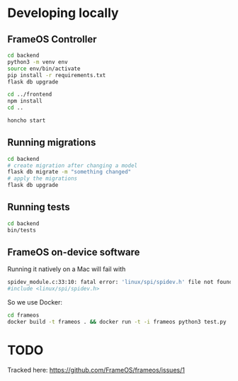 
# Developing locally

## FrameOS Controller


```bash
cd backend 
python3 -m venv env
source env/bin/activate
pip install -r requirements.txt
flask db upgrade

cd ../frontend
npm install
cd ..

honcho start
```

## Running migrations

```bash
cd backend
# create migration after changing a model
flask db migrate -m "something changed"
# apply the migrations
flask db upgrade
```

## Running tests

```bash
cd backend
bin/tests
```

## FrameOS on-device software

Running it natively on a Mac will fail with

```bash
spidev_module.c:33:10: fatal error: 'linux/spi/spidev.h' file not found
#include <linux/spi/spidev.h>
```

So we use Docker:

```bash
cd frameos
docker build -t frameos . && docker run -t -i frameos python3 test.py
```

# TODO

Tracked here: https://github.com/FrameOS/frameos/issues/1
